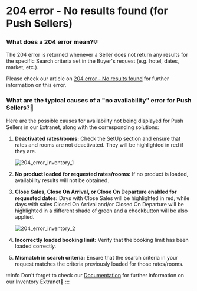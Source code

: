 ﻿---
sidebar_position: 2
---

# 204 error - No results found (for Push Sellers)

### What does a 204 error mean?💡
The 204 error is returned whenever a Seller does not return any results for the specific Search criteria set in the Buyer's request (e.g. hotel, dates, market, etc.).

Please check our article on [204 error - No results found](/kb/our-products/are-you-a-buyer/our-methods/lists-of-errors-and-warnings/error-no-results-found) for further information on this error.

### What are the typical causes of a "no availability" error for Push Sellers?🔎
Here are the possible causes for availability not being displayed for Push Sellers in our Extranet, along with the corresponding solutions:
1. **Deactivated rates/rooms:** Check the SetUp section and ensure that rates and rooms are not deactivated. They will be highlighted in red if they are.

	![204_error_inventory_1](https://storage.travelgate.com/kbase/204_error_inventory_1.jpg)

1. **No product loaded for requested rates/rooms:** If no product is loaded, availability results will not be obtained.
1. **Close Sales, Close On Arrival, or Close On Departure enabled for requested dates:** Days with Close Sales will be highlighted in red, while days with sales Closed On Arrival and/or Closed On Departure will be highlighted in a different shade of green and a checkbutton will be also applied.

	![204_error_inventory_2](https://storage.travelgate.com/kbase/204_error_inventory_2.jpg)

1. **Incorrectly loaded booking limit:** Verify that the booking limit has been loaded correctly.
1. **Mismatch in search criteria:** Ensure that the search criteria in your request matches the criteria previously loaded for those rates/rooms.

:::info
Don't forget to check our [Documentation](/docs/apps/inventory/extranet/overview) for further information on our Inventory Extranet🚀
:::
